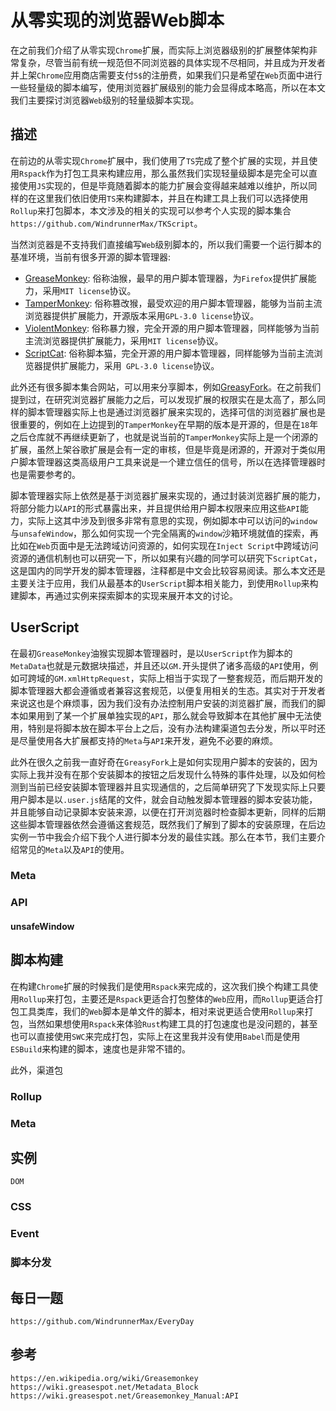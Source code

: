 # 从零实现的浏览器Web脚本
在之前我们介绍了从零实现`Chrome`扩展，而实际上浏览器级别的扩展整体架构非常复杂，尽管当前有统一规范但不同浏览器的具体实现不尽相同，并且成为开发者并上架`Chrome`应用商店需要支付`5$`的注册费，如果我们只是希望在`Web`页面中进行一些轻量级的脚本编写，使用浏览器扩展级别的能力会显得成本略高，所以在本文我们主要探讨浏览器`Web`级别的轻量级脚本实现。

## 描述
在前边的从零实现`Chrome`扩展中，我们使用了`TS`完成了整个扩展的实现，并且使用`Rspack`作为打包工具来构建应用，那么虽然我们实现轻量级脚本是完全可以直接使用`JS`实现的，但是毕竟随着脚本的能力扩展会变得越来越难以维护，所以同样的在这里我们依旧使用`TS`来构建脚本，并且在构建工具上我们可以选择使用`Rollup`来打包脚本，本文涉及的相关的实现可以参考个人实现的脚本集合`https://github.com/WindrunnerMax/TKScript`。

当然浏览器是不支持我们直接编写`Web`级别脚本的，所以我们需要一个运行脚本的基准环境，当前有很多开源的脚本管理器: 

* [GreaseMonkey](https://github.com/greasemonkey/greasemonkey): 俗称油猴，最早的用户脚本管理器，为`Firefox`提供扩展能力，采用`MIT license`协议。
* [TamperMonkey](https://github.com/Tampermonkey/tampermonkey): 俗称篡改猴，最受欢迎的用户脚本管理器，能够为当前主流浏览器提供扩展能力，开源版本采用`GPL-3.0 license`协议。
* [ViolentMonkey](https://github.com/violentmonkey/violentmonkey): 俗称暴力猴，完全开源的用户脚本管理器，同样能够为当前主流浏览器提供扩展能力，采用`MIT license`协议。
* [ScriptCat](https://github.com/scriptscat/scriptcat): 俗称脚本猫，完全开源的用户脚本管理器，同样能够为当前主流浏览器提供扩展能力，采用` GPL-3.0 license`协议。

此外还有很多脚本集合网站，可以用来分享脚本，例如[GreasyFork](https://greasyfork.org/zh-CN/scripts)。在之前我们提到过，在研究浏览器扩展能力之后，可以发现扩展的权限实在是太高了，那么同样的脚本管理器实际上也是通过浏览器扩展来实现的，选择可信的浏览器扩展也是很重要的，例如在上边提到的`TamperMonkey`在早期的版本是开源的，但是在`18`年之后仓库就不再继续更新了，也就是说当前的`TamperMonkey`实际上是一个闭源的扩展，虽然上架谷歌扩展是会有一定的审核，但是毕竟是闭源的，开源对于类似用户脚本管理器这类高级用户工具来说是一个建立信任的信号，所以在选择管理器时也是需要参考的。

脚本管理器实际上依然是基于浏览器扩展来实现的，通过封装浏览器扩展的能力，将部分能力以`API`的形式暴露出来，并且提供给用户脚本权限来应用这些`API`能力，实际上这其中涉及到很多非常有意思的实现，例如脚本中可以访问的`window`与`unsafeWindow`，那么如何实现一个完全隔离的`window`沙箱环境就值的探索，再比如在`Web`页面中是无法跨域访问资源的，如何实现在`Inject Script`中跨域访问资源的通信机制也可以研究一下，所以如果有兴趣的同学可以研究下`ScriptCat`，这是国内的同学开发的脚本管理器，注释都是中文会比较容易阅读。那么本文还是主要关注于应用，我们从最基本的`UserScript`脚本相关能力，到使用`Rollup`来构建脚本，再通过实例来探索脚本的实现来展开本文的讨论。

## UserScript
在最初`GreaseMonkey`油猴实现脚本管理器时，是以`UserScript`作为脚本的`MetaData`也就是元数据块描述，并且还以`GM.`开头提供了诸多高级的`API`使用，例如可跨域的`GM.xmlHttpRequest`，实际上相当于实现了一整套规范，而后期开发的脚本管理器大都会遵循或者兼容这套规范，以便复用相关的生态。其实对于开发者来说这也是个麻烦事，因为我们没有办法控制用户安装的浏览器扩展，而我们的脚本如果用到了某一个扩展单独实现的`API`，那么就会导致脚本在其他扩展中无法使用，特别是将脚本放在脚本平台上之后，没有办法构建渠道包去分发，所以平时还是尽量使用各大扩展都支持的`Meta`与`API`来开发，避免不必要的麻烦。

此外在很久之前我一直好奇在`GreasyFork`上是如何实现用户脚本的安装的，因为实际上我并没有在那个安装脚本的按钮之后发现什么特殊的事件处理，以及如何检测到当前已经安装脚本管理器并且实现通信的，之后简单研究了下发现实际上只要用户脚本是以`.user.js`结尾的文件，就会自动触发脚本管理器的脚本安装功能，并且能够自动记录脚本安装来源，以便在打开浏览器时检查脚本更新，同样的后期这些脚本管理器依然会遵循这套规范，既然我们了解到了脚本的安装原理，在后边实例一节中我会介绍下我个人进行脚本分发的最佳实践。那么在本节，我们主要介绍常见的`Meta`以及`API`的使用。

### Meta

### API

#### unsafeWindow

## 脚本构建
在构建`Chrome`扩展的时候我们是使用`Rspack`来完成的，这次我们换个构建工具使用`Rollup`来打包，主要还是`Rspack`更适合打包整体的`Web`应用，而`Rollup`更适合打包工具类库，我们的`Web`脚本是单文件的脚本，相对来说更适合使用`Rollup`来打包，当然如果想使用`Rspack`来体验`Rust`构建工具的打包速度也是没问题的，甚至也可以直接使用`SWC`来完成打包，实际上在这里我并没有使用`Babel`而是使用`ESBuild`来构建的脚本，速度也是非常不错的。

此外，渠道包

### Rollup

### Meta

## 实例
`DOM`

### CSS

### Event

### 脚本分发

## 每日一题

```
https://github.com/WindrunnerMax/EveryDay
```

## 参考

```
https://en.wikipedia.org/wiki/Greasemonkey
https://wiki.greasespot.net/Metadata_Block
https://wiki.greasespot.net/Greasemonkey_Manual:API
```
